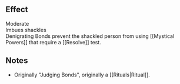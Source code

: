 ## Effect
Moderate<br>Imbues shackles<br>Denigrating Bonds prevent the shackled person from using [[Mystical Powers]] that require a [[Resolve]] test.
## Notes
* Originally "Judging Bonds", originally a [[Rituals|Ritual]].